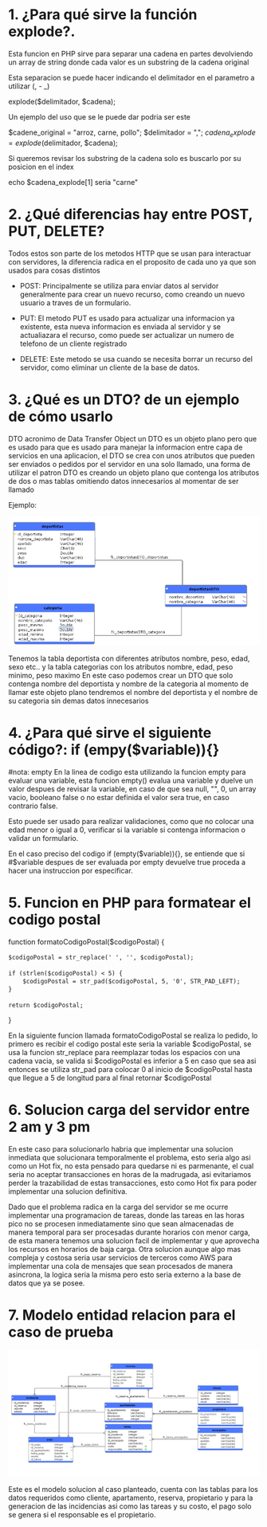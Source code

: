 # 1. ¿Para qué sirve la función explode?.

Esta funcion en PHP sirve para separar una cadena en partes devolviendo un 
array de string donde cada valor es un substring de la cadena original

Esta separacion se puede hacer indicando el delimitador en el parametro 
a utilizar (, - _)

explode($delimitador, $cadena);

Un ejemplo del uso que se le puede dar podria ser este 

$cadene_original = "arroz, carne, pollo";
$delimitador = ",";
$cadena_explode = explode($delimitador, $cadena);

Si queremos revisar los substring de la cadena solo es buscarlo por su 
posicion en el index 

echo $cadena_explode[1] seria "carne"

# 2. ¿Qué diferencias hay entre POST, PUT, DELETE?

Todos estos son parte de los metodos HTTP que se usan para interactuar 
con servidores, la diferencia radica en el proposito de cada uno ya que
son usados para cosas distintos

- POST: Principalmente se utiliza para enviar datos al servidor 
generalmente para crear un nuevo recurso, como creando un nuevo usuario 
a traves de un formulario. 

- PUT: El metodo PUT es usado para actualizar una informacion ya existente,
esta nueva informacion es enviada al servidor y se actualiazara el recurso,
como puede ser actualizar un numero de telefono de un cliente registrado

- DELETE: Este metodo se usa cuando se necesita borrar un recurso del servidor,
como eliminar un cliente de la base de datos. 

# 3. ¿Qué es un DTO? de un ejemplo de cómo usarlo

DTO acronimo de Data Transfer Object un DTO es un objeto plano pero que es 
usado para que es usado para manejar la informacion entre capa de servicios
en una aplicacion, el DTO se crea con unos atributos que pueden ser enviados 
o pedidos por el servidor en una solo llamado, una forma de utilizar el 
patron DTO es creando un objeto plano que contenga los atributos de dos o mas tablas
omitiendo datos innecesarios al momentar de ser llamado

Ejemplo: 

![alt text](deportista.png)

Tenemos la tabla deportista con diferentes atributos nombre, peso, edad, sexo etc..
y la tabla categorias con los atributos nombre, edad, peso minimo, peso maximo
En este caso podemos crear un DTO que solo contenga nombre del deportista y nombre de la categoria al momento de llamar este objeto plano tendremos el nombre del deportista y el nombre de su categoria sin demas datos innecesarios

# 4. ¿Para qué sirve el siguiente código?: if (empy($variable)){}
#nota: empty 
En la linea de codigo esta utilizando la funcion empty para evaluar
una variable, esta funcion empty() evalua una variable y duelve un valor despues
de revisar la variable, en caso de que sea null, "", 0, un array vacio, booleano 
false o no estar definida el valor sera true, en caso contrario false. 

Esto puede ser usado para realizar validaciones, como que no colocar una edad 
menor o igual a 0, verificar si la variable si contenga informacion o validar
un formulario. 

En el caso preciso del codigo if (empty($variable)){}, se entiende que si 
#$variable despues de ser evaluada por empty devuelve true proceda a hacer una
instruccion por especificar. 

# 5. Funcion en PHP para formatear el codigo postal 

 function formatoCodigoPostal($codigoPostal) {
    
    $codigoPostal = str_replace(' ', '', $codigoPostal); 

    if (strlen($codigoPostal) < 5) {
        $codigoPostal = str_pad($codigoPostal, 5, '0', STR_PAD_LEFT);
    }

    return $codigoPostal;
 }

En la siguiente funcion llamada formatoCodigoPostal se realiza lo pedido, lo primero
es recibir el codigo postal este seria la variable $codigoPostal, se usa 
la funcion str_replace para reemplazar todas los espacios con una cadena
vacia, se valida si $codigoPostal es inferior a 5 en caso que sea asi 
entonces se utiliza str_pad para colocar 0 al inicio de $codigoPostal hasta
que llegue a 5 de longitud para al final retornar $codigoPostal

# 6. Solucion carga del servidor entre 2 am y 3 pm 

En este caso para solucionarlo habria que implementar una solucion inmediata que 
solucionara temporalmente el problema, esto seria algo asi como un Hot fix, no 
esta pensado para quedarse ni es parmenante, el cual seria no aceptar transacciones
en horas de la madrugada, asi evitariamos perder la trazabilidad de estas transacciones,
esto como Hot fix para poder implementar una solucion definitiva.

Dado que el problema radica en la carga del servidor se me ocurre implementar una programacion
de tareas, donde las tareas en las horas pico no se procesen inmediatamente sino que sean 
almacenadas de manera temporal para ser procesadas durante horarios con menor carga, de esta
manera tenemos una solucion facil de implementar y que aprovecha los recursos
en horarios de baja carga.
Otra solucion aunque algo mas compleja y costosa seria usar servicios de terceros
como AWS para implementar una cola de mensajes que sean procesados de manera
asincrona, la logica seria la misma pero esto seria externo a la base de datos
que ya se posee. 

# 7. Modelo entidad relacion para el caso de prueba 

![alt text](modelo.png)

Este es el modelo solucion al caso planteado, cuenta con las tablas para los datos requeridos como cliente, apartamento, reserva, propietario y para la generacion de las incidencias asi como las tareas y su costo, el pago solo se genera si el responsable es el propietario. 